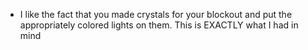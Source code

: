 
- I like the fact that you made crystals for your blockout and put the appropriately colored lights on them. This is EXACTLY what I had in mind
